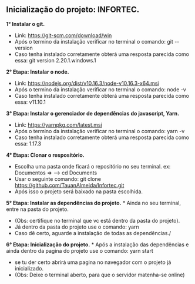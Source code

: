 ## Inicialização do projeto: INFORTEC.

**1° Instalar o git.**
* 	Link: https://git-scm.com/download/win
* 	Após o termino da instalação verificar no terminal o comando: git --version
* 	Caso tenha instalado corretamente obterá uma resposta parecida como essa: git version 2.20.1.windows.1


**2° Etapa: Instalar o node.**
*   Link: https://nodejs.org/dist/v10.16.3/node-v10.16.3-x64.msi
* 	Após o termino da instalação verificar no terminal o comando: node -v
* 	Caso tenha instalado corretamente obterá uma resposta parecida como essa: v11.10.1


**3° Etapa: Instalar o gerenciador de dependências do javascript, Yarn.**
* 	Link: https://yarnpkg.com/latest.msi
*   Após o termino da instalação verificar no terminal o comando: yarn -v
* 	Caso tenha instalado corretamente obterá uma resposta parecida  como essa: 1.17.3


**4° Etapa: Clonar o respositório.**
*   Escolha uma pasta onde ficará o repositório no seu terminal. ex: Documentos =>  --> cd Documents
* 	Usar o seguinte comando: git clone https://github.com/TauanAlmeida/Infortec.git
* 	Após isso o projeto será baixado na pasta escolhida.


**5° Etapa: Instalar as dependências do projeto.**
	* Ainda no seu terminal, entre na pasta do projeto.
* 	(Obs: certifique no terminal que vc está dentro da pasta do projeto).
* 	Já dentro da pasta do projeto use o comando: yarn
* 	Caso dê certo, aguarde a instalação de todas as dependências./


**6° Etapa: Inicialização do projeto.**
	* Após a instalação das dependências e ainda dentro da pagina do projeto use o comando: yarn start
* 	se tu der certo abrirá uma pagina no navegador com o projeto já inicializado.
* 	(Obs: Deixe o terminal aberto, para que o servidor matenha-se online)

 

